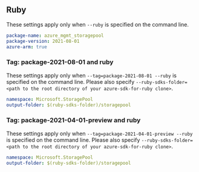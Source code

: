 ## Ruby

These settings apply only when `--ruby` is specified on the command line.

```yaml
package-name: azure_mgmt_storagepool
package-version: 2021-08-01
azure-arm: true
```

### Tag: package-2021-08-01 and ruby

These settings apply only when `--tag=package-2021-08-01 --ruby` is specified on the command line.
Please also specify `--ruby-sdks-folder=<path to the root directory of your azure-sdk-for-ruby clone>`.

```yaml $(tag) == 'package-2021-08-01' && $(ruby)
namespace: Microsoft.StoragePool
output-folder: $(ruby-sdks-folder)/storagepool
```

### Tag: package-2021-04-01-preview and ruby

These settings apply only when `--tag=package-2021-04-01-preview --ruby` is specified on the command line.
Please also specify `--ruby-sdks-folder=<path to the root directory of your azure-sdk-for-ruby clone>`.

```yaml $(tag) == 'package-2021-04-01-preview' && $(ruby)
namespace: Microsoft.StoragePool
output-folder: $(ruby-sdks-folder)/storagepool
```
